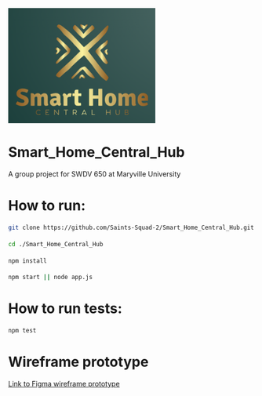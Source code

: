 <img src="./images/logo.png" alt="Smart Home App Logo" width="300"/>

# Smart_Home_Central_Hub
A group project for SWDV 650 at Maryville University

# How to run:
```bash
git clone https://github.com/Saints-Squad-2/Smart_Home_Central_Hub.git

cd ./Smart_Home_Central_Hub

npm install

npm start || node app.js
```

# How to run tests: 
```bash
npm test
```

# Wireframe prototype
[Link to Figma wireframe prototype](https://www.figma.com/file/JViZUwHEz0nqW3cCbUAXdn/Smart-Home-Central-Hub?type=design&node-id=0%3A1&mode=design&t=SObQSBXDw96apqGs-1)

